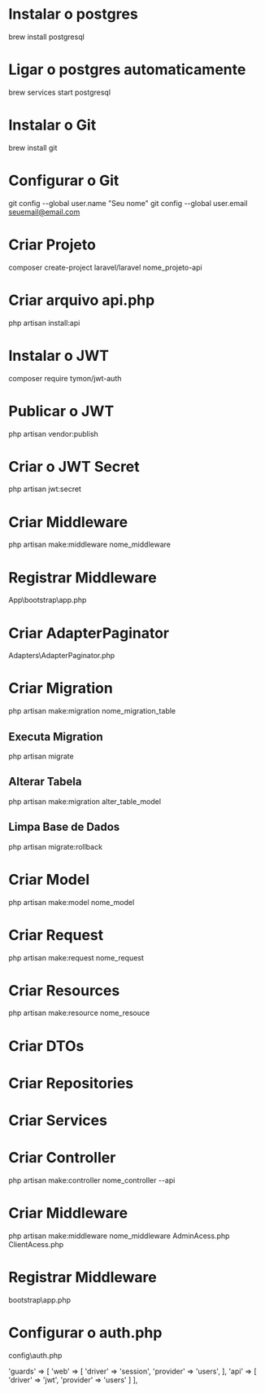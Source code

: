 # Instalar o postgres
brew install postgresql

# Ligar o postgres automaticamente
brew services start postgresql

# Instalar o Git
brew install git

# Configurar o Git
git config --global user.name "Seu nome"
git config --global user.email seuemail@email.com

# Criar Projeto
composer create-project laravel/laravel nome_projeto-api

# Criar arquivo api.php
php artisan install:api

# Instalar o JWT
composer require tymon/jwt-auth

# Publicar o JWT
php artisan vendor:publish

# Criar o JWT Secret
php artisan jwt:secret

# Criar Middleware
php artisan make:middleware nome_middleware

# Registrar Middleware 
App\bootstrap\app.php

# Criar AdapterPaginator
Adapters\AdapterPaginator.php

# Criar Migration
php artisan make:migration nome_migration_table

## Executa Migration
php artisan migrate

## Alterar Tabela 
php artisan make:migration alter_table_model

## Limpa Base de Dados
php artisan migrate:rollback

# Criar Model
php artisan make:model nome_model

# Criar Request
php artisan make:request nome_request

# Criar Resources
php artisan make:resource nome_resouce

# Criar DTOs

# Criar Repositories

# Criar Services

# Criar Controller
php artisan make:controller nome_controller --api

# Criar Middleware
php artisan make:middleware nome_middleware
AdminAcess.php
ClientAcess.php

# Registrar Middleware 
bootstrap\app.php

# Configurar o auth.php
config\auth.php

'guards' => [
        'web' => [
            'driver' => 'session',
            'provider' => 'users',
        ],
        'api' => [
            'driver' => 'jwt',
            'provider' => 'users'
        ]
    ],